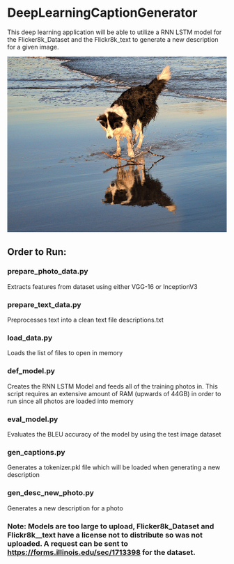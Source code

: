 # DeepLearningCaptionGenerator
This deep learning application will be able to utilize a RNN LSTM model for the Flicker8k_Dataset and the Flickr8k_text to generate a new description for a given image. 

![alt text](example.jpg "startseq dog is running through the water endseq")

## Order to Run:

### prepare_photo_data.py
Extracts features from dataset using either VGG-16 or InceptionV3

### prepare_text_data.py
Preprocesses text into a clean text file descriptions.txt

### load_data.py
Loads the list of files to open in memory

### def_model.py
Creates the RNN LSTM Model and feeds all of the training photos in. This script requires an extensive amount of RAM (upwards of 44GB) in order to run since all photos are loaded into memory

### eval_model.py
Evaluates the BLEU accuracy of the model by using the test image dataset

### gen_captions.py
Generates a tokenizer.pkl file which will be loaded when generating a new description

### gen_desc_new_photo.py
Generates a new description for a photo

### Note: Models are too large to upload, Flicker8k_Dataset and Flickr8k__text have a license not to distribute so was not uploaded. A request can be sent to https://forms.illinois.edu/sec/1713398 for the dataset.